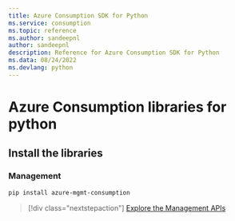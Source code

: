 ```yaml
---
title: Azure Consumption SDK for Python
ms.service: consumption
ms.topic: reference
ms.author: sandeepnl
author: sandeepnl
description: Reference for Azure Consumption SDK for Python
ms.data: 08/24/2022
ms.devlang: python
---
```

# Azure Consumption libraries for python

## Install the libraries


### Management

```bash
pip install azure-mgmt-consumption
```
> [!div class="nextstepaction"]
> [Explore the Management APIs](/python/api/overview/azure/mgmt-consumption-readme)
